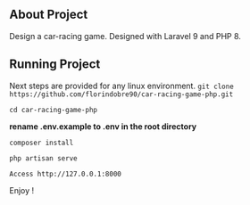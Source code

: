 ## About Project

Design a car-racing game.
Designed with Laravel 9 and PHP 8.


## Running Project
Next steps are provided for any linux environment.
```git clone https://github.com/florindobre90/car-racing-game-php.git```

```cd car-racing-game-php```

**rename .env.example to .env in the root directory**

```composer install```

```php artisan serve```

```Access http://127.0.0.1:8000```

Enjoy !
